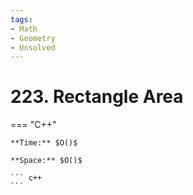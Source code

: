 ```yaml
---
tags:
- Math
- Geometry
- Unsolved
---
```



# 223. Rectangle Area

=== "C++"

    **Time:** $O()$

    **Space:** $O()$

    ``` c++
    ```